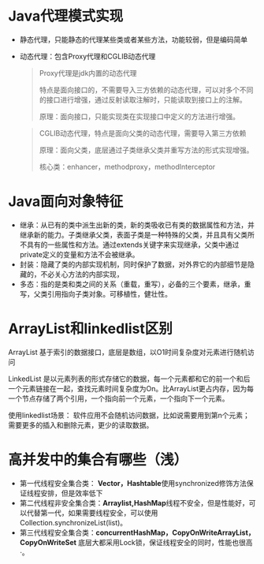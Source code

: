 # Java代理模式实现

* 静态代理，只能静态的代理某些类或者某些方法，功能较弱，但是编码简单

* 动态代理：包含Proxy代理和CGLIB动态代理

  >Proxy代理是jdk内置的动态代理
  >
  >特点是面向接口的，不需要导入三方依赖的动态代理，可以对多个不同的接口进行增强，通过反射读取注解时，只能读取到接口上的注解。
  >
  >原理：面向接口，只能实现类在实现接口中定义的方法进行增强。

  > CGLIB动态代理，特点是面向父类的动态代理，需要导入第三方依赖
  >
  > 原理：面向父类，底层通过子类继承父类并重写方法的形式实现增强。
  >
  > 核心类：enhancer，methodproxy，methodInterceptor 



# Java面向对象特征

* 继承：从已有的类中派生出新的类，新的类吸收已有类的数据属性和方法，并继承新的能力。子类继承父类，表面子类是一种特殊的父类，并且具有父类所不具有的一些属性和方法。通过extends关键字来实现继承，父类中通过private定义的变量和方法不会被继承。
* 封装：隐藏了类的内部实现机制，同时保护了数据，对外界它的内部细节是隐藏的，不必关心方法的内部实现，
* 多态：指的是类和类之间的关系（重载，重写），必备的三个要素，继承，重写，父类引用指向子类对象。可移植性，健壮性。





# ArrayList和linkedlist区别

ArrayList 基于索引的数据接口，底层是数组，以O1时间复杂度对元素进行随机访问

LinkedList 是以元素列表的形式存储它的数据，每一个元素都和它的前一个和后一个元素链接在一起，查找元素时间复杂度为On。比ArrayList更占内存，因为每一个节点存储了两个引用，一个指向前一个元素，一个指向下一个元素。

使用linkedlist场景： 软件应用不会随机访问数据，比如说需要用到第n个元素；需要更多的插入和删除元素，更少的读取数据。





# 高并发中的集合有哪些（浅）

* 第一代线程安全集合类： **Vector，Hashtable**使用synchronized修饰方法保证线程安排，但是效率低下
* 第二代线程非安全集合类：**Arraylist,HashMap**线程不安全，但是性能好，可以代替第一代，如果需要线程安全，可以使用Collection.synchronizeList(list)。
* 第三代线程安全集合类：**concurrentHashMap，CopyOnWriteArrayList，CopyOnWriteSet** 底层大都采用Lock锁，保证线程安全的同时，性能也很高·。